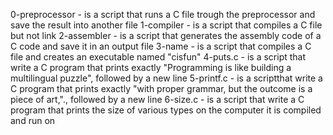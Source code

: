 0-preprocessor - is a script that runs a C file trough the preprocessor and save the result into another file
1-compiler - is a script that compiles a C file but not link
2-assembler - is a script that generates the assembly code of a C code and save it in an output file
3-name - is a script that compiles a C file and creates an executable named "cisfun"
4-puts.c - is a script that write a C program that prints exactly "Programming is like building a multilingual puzzle", followed by a new line
5-printf.c - is a scriptthat write a C program that prints exactly "with proper grammar, but the outcome is a piece of art,"., followed by a new line
6-size.c - is a script that write a C program that prints the size of various types on the computer it is compiled and run on
